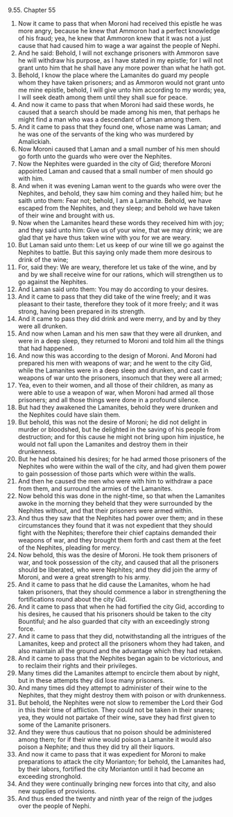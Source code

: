 9.55. Chapter 55
1. Now it came to pass that when Moroni had received this epistle he was more angry, because he knew that Ammoron had a perfect knowledge of his fraud; yea, he knew that Ammoron knew that it was not a just cause that had caused him to wage a war against the people of Nephi.
2. And he said: Behold, I will not exchange prisoners with Ammoron save he will withdraw his purpose, as I have stated in my epistle; for I will not grant unto him that he shall have any more power than what he hath got.
3. Behold, I know the place where the Lamanites do guard my people whom they have taken prisoners; and as Ammoron would not grant unto me mine epistle, behold, I will give unto him according to my words; yea, I will seek death among them until they shall sue for peace.
4. And now it came to pass that when Moroni had said these words, he caused that a search should be made among his men, that perhaps he might find a man who was a descendant of Laman among them.
5. And it came to pass that they found one, whose name was Laman; and he was one of the servants of the king who was murdered by Amalickiah.
6. Now Moroni caused that Laman and a small number of his men should go forth unto the guards who were over the Nephites.
7. Now the Nephites were guarded in the city of Gid; therefore Moroni appointed Laman and caused that a small number of men should go with him.
8. And when it was evening Laman went to the guards who were over the Nephites, and behold, they saw him coming and they hailed him; but he saith unto them: Fear not; behold, I am a Lamanite. Behold, we have escaped from the Nephites, and they sleep; and behold we have taken of their wine and brought with us.
9. Now when the Lamanites heard these words they received him with joy; and they said unto him: Give us of your wine, that we may drink; we are glad that ye have thus taken wine with you for we are weary.
10. But Laman said unto them: Let us keep of our wine till we go against the Nephites to battle. But this saying only made them more desirous to drink of the wine;
11. For, said they: We are weary, therefore let us take of the wine, and by and by we shall receive wine for our rations, which will strengthen us to go against the Nephites.
12. And Laman said unto them: You may do according to your desires.
13. And it came to pass that they did take of the wine freely; and it was pleasant to their taste, therefore they took of it more freely; and it was strong, having been prepared in its strength.
14. And it came to pass they did drink and were merry, and by and by they were all drunken.
15. And now when Laman and his men saw that they were all drunken, and were in a deep sleep, they returned to Moroni and told him all the things that had happened.
16. And now this was according to the design of Moroni. And Moroni had prepared his men with weapons of war; and he went to the city Gid, while the Lamanites were in a deep sleep and drunken, and cast in weapons of war unto the prisoners, insomuch that they were all armed;
17. Yea, even to their women, and all those of their children, as many as were able to use a weapon of war, when Moroni had armed all those prisoners; and all those things were done in a profound silence.
18. But had they awakened the Lamanites, behold they were drunken and the Nephites could have slain them.
19. But behold, this was not the desire of Moroni; he did not delight in murder or bloodshed, but he delighted in the saving of his people from destruction; and for this cause he might not bring upon him injustice, he would not fall upon the Lamanites and destroy them in their drunkenness.
20. But he had obtained his desires; for he had armed those prisoners of the Nephites who were within the wall of the city, and had given them power to gain possession of those parts which were within the walls.
21. And then he caused the men who were with him to withdraw a pace from them, and surround the armies of the Lamanites.
22. Now behold this was done in the night-time, so that when the Lamanites awoke in the morning they beheld that they were surrounded by the Nephites without, and that their prisoners were armed within.
23. And thus they saw that the Nephites had power over them; and in these circumstances they found that it was not expedient that they should fight with the Nephites; therefore their chief captains demanded their weapons of war, and they brought them forth and cast them at the feet of the Nephites, pleading for mercy.
24. Now behold, this was the desire of Moroni. He took them prisoners of war, and took possession of the city, and caused that all the prisoners should be liberated, who were Nephites; and they did join the army of Moroni, and were a great strength to his army.
25. And it came to pass that he did cause the Lamanites, whom he had taken prisoners, that they should commence a labor in strengthening the fortifications round about the city Gid.
26. And it came to pass that when he had fortified the city Gid, according to his desires, he caused that his prisoners should be taken to the city Bountiful; and he also guarded that city with an exceedingly strong force.
27. And it came to pass that they did, notwithstanding all the intrigues of the Lamanites, keep and protect all the prisoners whom they had taken, and also maintain all the ground and the advantage which they had retaken.
28. And it came to pass that the Nephites began again to be victorious, and to reclaim their rights and their privileges.
29. Many times did the Lamanites attempt to encircle them about by night, but in these attempts they did lose many prisoners.
30. And many times did they attempt to administer of their wine to the Nephites, that they might destroy them with poison or with drunkenness.
31. But behold, the Nephites were not slow to remember the Lord their God in this their time of affliction. They could not be taken in their snares; yea, they would not partake of their wine, save they had first given to some of the Lamanite prisoners.
32. And they were thus cautious that no poison should be administered among them; for if their wine would poison a Lamanite it would also poison a Nephite; and thus they did try all their liquors.
33. And now it came to pass that it was expedient for Moroni to make preparations to attack the city Morianton; for behold, the Lamanites had, by their labors, fortified the city Morianton until it had become an exceeding stronghold.
34. And they were continually bringing new forces into that city, and also new supplies of provisions.
35. And thus ended the twenty and ninth year of the reign of the judges over the people of Nephi.

